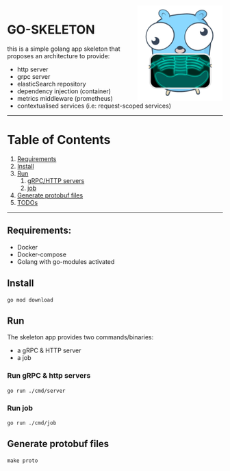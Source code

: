 <img src="skeleton.png" alt="gol4ng/skeleton: bulletprouf go project structure" title="Bulletprouf go project structure" align="right" width="200px">

# GO-SKELETON

this is a simple golang app skeleton that proposes an architecture to provide: 
- http server
- grpc server
- elasticSearch repository
- dependency injection (container)
- metrics middleware (prometheus)
- contextualised services (i.e: request-scoped services)

---
# Table of Contents
1. [Requirements](#requirements)
2. [Install](#install)
3. [Run](#run)
    1. [gRPC/HTTP servers](#run-grpc--http-servers)
    2. [job](#run-job)
4. [Generate protobuf files](#generate-protobuf-files)
5. [TODOs](TODO.md)
---

## Requirements:

- Docker
- Docker-compose
- Golang with go-modules activated

## Install
```
go mod download
```

## Run
The skeleton app provides two commands/binaries: 
- a gRPC & HTTP server
- a job

### Run gRPC & http servers
```
go run ./cmd/server
```

### Run job
```
go run ./cmd/job
```

## Generate protobuf files
``` 
make proto
```
